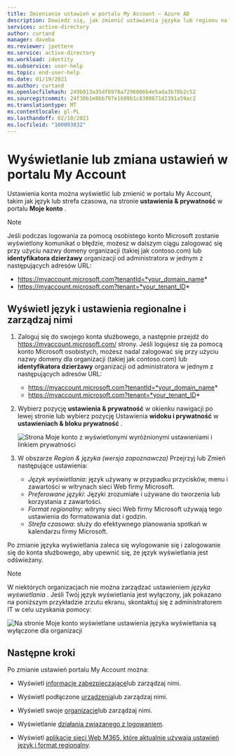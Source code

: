 ```yaml
---
title: Zmienianie ustawień w portalu My Account — Azure AD
description: Dowiedz się, jak zmienić ustawienia języka lub regionu na stronie Ustawienia & prywatność w portalu My account.
services: active-directory
author: curtand
manager: daveba
ms.reviewer: jpettere
ms.service: active-directory
ms.workload: identity
ms.subservice: user-help
ms.topic: end-user-help
ms.date: 01/19/2021
ms.author: curtand
ms.openlocfilehash: 249b013a35df8978a7296086b4e5ada3b78b2c52
ms.sourcegitcommit: 24f30b1e8bb797e1609b1c8300871d2391a59ac2
ms.translationtype: MT
ms.contentlocale: pl-PL
ms.lasthandoff: 02/10/2021
ms.locfileid: "100093832"
---
```

# <a name="view-or-change-your-settings-in-the-my-account-portal"></a>Wyświetlanie lub zmiana ustawień w portalu My Account

Ustawienia konta można wyświetlić lub zmienić w portalu My Account, takim jak język lub strefa czasowa, na stronie **ustawienia & prywatność** w portalu **Moje konto** .

>[!Note]
> Jeśli podczas logowania za pomocą osobistego konto Microsoft zostanie wyświetlony komunikat o błędzie, możesz w dalszym ciągu zalogować się przy użyciu nazwy domeny organizacji (takiej jak contoso.com) lub **identyfikatora dzierżawy** organizacji od administratora w jednym z następujących adresów URL:
>
>   - https://myaccount.microsoft.com?tenantId=*your_domain_name*
>   - https://myaccount.microsoft.com?tenant=*your_tenant_ID*

## <a name="view-and-manage-your-language-and-regional-settings"></a>Wyświetl język i ustawienia regionalne i zarządzaj nimi

1. Zaloguj się do swojego konta służbowego, a następnie przejdź do https://myaccount.microsoft.com/ strony. Jeśli logujesz się za pomocą konto Microsoft osobistych, możesz nadal zalogować się przy użyciu nazwy domeny dla organizacji (takiej jak contoso.com) lub **identyfikatora dzierżawy** organizacji od administratora w jednym z następujących adresów URL:

   - https://myaccount.microsoft.com?tenantId=*your_domain_name*
   - https://myaccount.microsoft.com?tenant=*your_tenant_ID*

1. Wybierz pozycję **ustawienia & prywatność** w okienku nawigacji po lewej stronie lub wybierz pozycję Ustawienia **widoku i prywatność** w **ustawieniach & bloku prywatność** .

    ![Strona Moje konto z wyświetlonymi wyróżnionymi ustawieniami i linkiem prywatności](media/my-account-portal/my-account-portal-privacy.png)

1. W obszarze *Region & języka (wersja zapoznawcza)* Przejrzyj lub Zmień następujące ustawienia:
    * *Język wyświetlania*: język używany w przypadku przycisków, menu i zawartości w witrynach sieci Web firmy Microsoft.
    * *Preferowane języki*: Języki zrozumiałe i używane do tworzenia lub korzystania z zawartości.
    * *Format regionalny*: witryny sieci Web firmy Microsoft używają tego ustawienia do formatowania dat i godzin.
    * *Strefa czasowa*: służy do efektywnego planowania spotkań w kalendarzu firmy Microsoft.

Po zmianie języka wyświetlania zaleca się wylogowanie się i zalogowanie się do konta służbowego, aby upewnić się, że język wyświetlania jest odświeżany.

> [!NOTE]
> W niektórych organizacjach nie można zarządzać ustawieniem *języka wyświetlania* . Jeśli Twój język wyświetlania jest wyłączony, jak pokazano na poniższym przykładzie zrzutu ekranu, skontaktuj się z administratorem IT w celu uzyskania pomocy:
>
> ![Na stronie Moje konto wyświetlane ustawienia języka wyświetlania są wyłączone dla organizacji](media/my-account-portal/my-account-portal-managed-language-settings.png)

## <a name="next-steps"></a>Następne kroki

Po zmianie ustawień portalu My Account można:

- Wyświetl [informacje zabezpieczające](./security-info-setup-signin.md)lub zarządzaj nimi.

- Wyświetl podłączone [urządzenia](my-account-portal-devices-page.md)lub zarządzaj nimi.

- Wyświetl swoje [organizacje](my-account-portal-organizations-page.md)lub zarządzaj nimi.

- Wyświetlanie [działania związanego z logowaniem](my-account-portal-sign-ins-page.md).

- Wyświetl [aplikacje sieci Web M365, które aktualnie używają ustawień język i format regionalny](https://support.microsoft.com/office/change-your-display-language-and-time-zone-in-microsoft-365-for-business-6f238bff-5252-441e-b32b-655d5d85d15b).